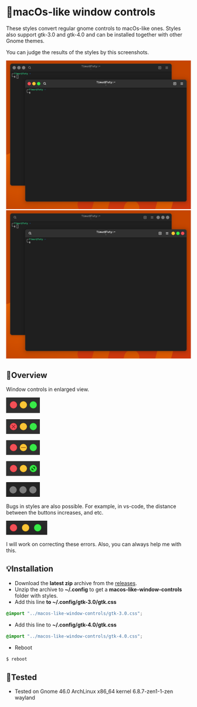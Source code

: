 # 🤡macOs-like window controls

These styles convert regular gnome controls to macOs-like ones.
Styles also support gtk-3.0 and gtk-4.0 and can be installed together with other Gnome themes.

You can judge the results of the styles by this screenshots.


![Left position](./assets/image-1.png)
![Right position](./assets/image-7.png)

## 🌟Overview
Window controls in enlarged view.

![active](./assets/image-5.png)

![close](./assets/image-2.png)

![minimize](./assets/image-3.png)

![maximize](./assets/image-4.png)

![backdrop](./assets/image-6.png)

Bugs in styles are also possible. For example, in vs-code, the distance between the buttons increases, and etc.

![bug](./assets/image-8.png)

I will work on correcting these errors. Also, you can always help me with this.


## 💡Installation
* Download the **latest zip** archive from the [releases](https://github.com/timurtuty/macos-like-window-controls/releases).
* Unzip the archive to **~/.config** to get a **macos-like-window-controls** folder with styles.
* Add this line **to ~/.config/gtk-3.0/gtk.css**
```css
@import "../macos-like-window-controls/gtk-3.0.css";
```
* Add this line to **~/.config/gtk-4.0/gtk.css**
```css
@import "../macos-like-window-controls/gtk-4.0.css";
```
* Reboot
```bash
$ reboot
```

## 🏮Tested
* Tested on Gnome 46.0 ArchLinux x86_64 kernel 6.8.7-zen1-1-zen wayland
